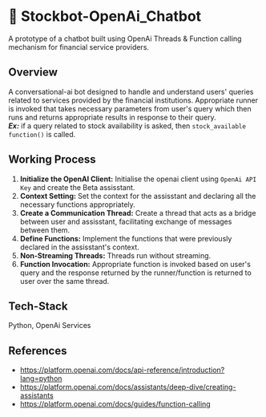 # 🤖 Stockbot-OpenAi_Chatbot
A prototype of a chatbot built using OpenAi Threads &amp; Function calling mechanism for financial service providers.

## Overview
A conversational-ai bot designed to handle and understand users' queries related to services provided by the financial institutions. Appropriate runner is invoked that takes necessary parameters from user's query which then runs and returns appropriate results in response to their query. <br>
***Ex:*** if a query related to stock availability is asked, then ```stock_available function()``` is called.

## Working Process 
1. **Initialize the OpenAI Client:** Initialise the openai client using ```OpenAi API Key``` and create the Beta assisstant.
2. **Context Setting:** Set the context for the assisstant and declaring all the necessary functions appropriately.
3. **Create a Communication Thread:** Create a thread that acts as a bridge between user and assisstant, facilitating exchange of messages between them.
4. **Define Functions:** Implement the functions that were previously declared in the assisstant's context.
5. **Non-Streaming Threads:** Threads run without streaming.
6. **Function Invocation:** Appropriate function is invoked based on user's query and the response returned by the runner/function is returned to user over the same thread.

## Tech-Stack
Python, OpenAi Services


## References
  - https://platform.openai.com/docs/api-reference/introduction?lang=python <br>
  - https://platform.openai.com/docs/assistants/deep-dive/creating-assistants <br>
  - https://platform.openai.com/docs/guides/function-calling
